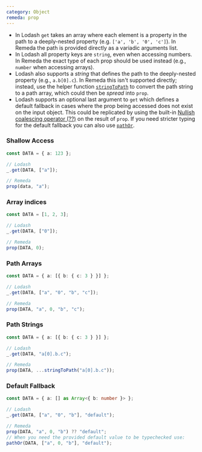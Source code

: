 ```yaml
---
category: Object
remeda: prop
---
```


- In Lodash `get` takes an array where each element is a property in the path to
  a deeply-nested property (e.g. `['a', 'b', '0', 'c']`). In Remeda the path is
  provided directly as a variadic arguments list.
- In Lodash all property keys are `string`, even when accessing numbers. In
  Remeda the exact type of each prop should be used instead (e.g., `number` when
  accessing arrays).
- Lodash also supports a _string_ that defines the path to the deeply-nested
  property (e.g., `a.b[0].c`). In Remeda this isn't supported directly; instead,
  use the helper function [`stringToPath`](/docs#stringToPath) to convert the
  path string to a path array, which could then be _spread_ into `prop`.
- Lodash supports an optional last argument to `get` which defines a default
  fallback in cases where the prop being accessed does not exist on the input
  object. This could be replicated by using the built-in
  [Nullish coalescing operator (??)](https://developer.mozilla.org/en-US/docs/Web/JavaScript/Reference/Operators/Nullish_coalescing) on the result of `prop`. If you need stricter
  typing for the default fallback you can also use [`pathOr`](/docs#pathOr).

### Shallow Access

```ts
const DATA = { a: 123 };

// Lodash
_.get(DATA, ["a"]);

// Remeda
prop(data, "a");
```

### Array indices

```ts
const DATA = [1, 2, 3];

// Lodash
_.get(DATA, ["0"]);

// Remeda
prop(DATA, 0);
```

### Path Arrays

```ts
const DATA = { a: [{ b: { c: 3 } }] };

// Lodash
_.get(DATA, ["a", "0", "b", "c"]);

// Remeda
prop(DATA, "a", 0, "b", "c");
```

### Path Strings

```ts
const DATA = { a: [{ b: { c: 3 } }] };

// Lodash
_.get(DATA, "a[0].b.c");

// Remeda
prop(DATA, ...stringToPath("a[0].b.c"));
```

### Default Fallback

```ts
const DATA = { a: [] as Array<{ b: number }> };

// Lodash
_.get(DATA, ["a", "0", "b"], "default");

// Remeda
prop(DATA, "a", 0, "b") ?? "default";
// When you need the provided default value to be typechecked use:
pathOr(DATA, ["a", 0, "b"], "default");
```
